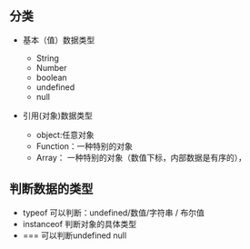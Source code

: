 ## 分类

* 基本（值）数据类型

  * String
  * Number
  * boolean
  * undefined
  * null

* 引用\(对象\)数据类型

  * object:任意对象
  * Function：一种特别的对象
  * Array： 一种特别的对象（数值下标，内部数据是有序的），

## 判断数据的类型

* typeof    可以判断：undefined/数值/字符串 / 布尔值
* instanceof 判断对象的具体类型
* ===   可以判断undefined null



